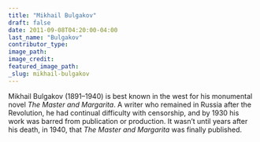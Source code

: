 ```yaml
---
title: "Mikhail Bulgakov"
draft: false
date: 2011-09-08T04:20:00-04:00
last_name: "Bulgakov"
contributor_type:
image_path:
image_credit:
featured_image_path:
_slug: mikhail-bulgakov
---
```


Mikhail Bulgakov (1891–1940) is best known in the west for his monumental novel _The Master and Margarita_. A writer who remained in Russia after the Revolution, he had continual difficulty with censorship, and by 1930 his work was barred from publication or production. It wasn’t until years after his death, in 1940, that _The Master and Margarita_ was finally published.

